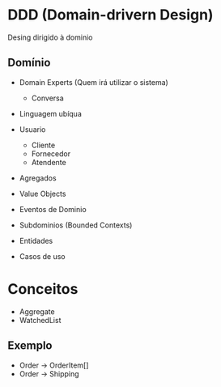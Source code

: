 # DDD (Domain-drivern Design)

Desing dirigido à dominio

## Domínio

- Domain Experts (Quem irá utilizar o sistema)
    - Conversa

- Linguagem ubíqua

- Usuario
    - Cliente
    - Fornecedor
    - Atendente

- Agregados
- Value Objects
- Eventos de Dominio
- Subdominios (Bounded Contexts)
- Entidades
- Casos de uso

# Conceitos

- Aggregate
- WatchedList

## Exemplo

- Order -> OrderItem[]
- Order -> Shipping